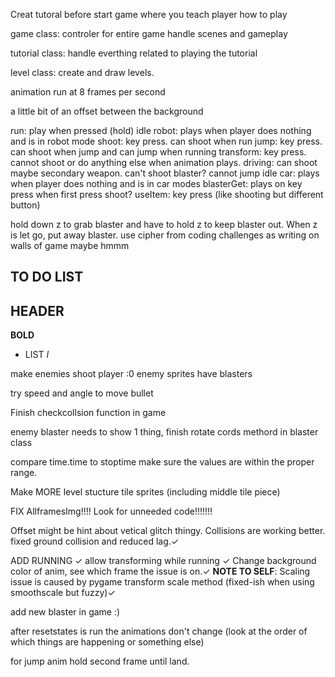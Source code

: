 Creat tutoral before start game where you teach player how to play

game class:
controler for entire game
handle scenes and gameplay

tutorial class:
handle everthing related to playing the tutorial

level class:
create and draw levels.

animation run at 8 frames per second


a little bit of an offset between the background


run: play when pressed (hold)
idle robot: plays when player does nothing and is in robot mode
shoot: key press. can shoot when run
jump: key press. can shoot when jump and can jump when running
transform: key press. cannot shoot or do anything else when animation plays.
driving: can shoot maybe secondary weapon. can't shoot blaster? cannot jump
idle car: plays when player does nothing and is in car modes
blasterGet: plays on key press when first press shoot?
useItem: key press (like shooting but different button)

hold down z to grab blaster and have to hold z to keep blaster out. When z is let go, put away blaster.
use cipher from coding challenges as writing on walls of game maybe hmmm


## TO DO LIST
## HEADER
**BOLD**
* LIST
*I*

make enemies shoot player :0
enemy sprites have blasters


try speed and angle to move bullet


Finish checkcollsion function in game

enemy blaster needs to show 1 thing, finish rotate cords methord in blaster class

compare time.time to stoptime make sure the values are within the proper range.

Make MORE level stucture tile sprites (including middle tile piece)


FIX AllframesImg!!!!
Look for unneeded code!!!!!!!

Offset might be hint about vetical glitch thingy. Collisions are working better. fixed ground collision and reduced lag.✓

ADD RUNNING ✓
allow transforming while running ✓
Change background color of anim, see which frame the issue is on.✓
**NOTE TO SELF**: Scaling issue is caused by pygame transform scale method (fixed-ish when using smoothscale but fuzzy)✓

add new blaster in game :)

after resetstates is run the animations don't change (look at the order of which things are happening or something else)

for jump anim hold second frame until land.
